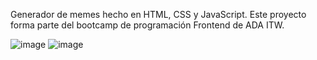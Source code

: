 Generador de memes hecho en HTML, CSS y JavaScript. Este proyecto forma parte del bootcamp de programación Frontend de ADA ITW. 

![image](https://user-images.githubusercontent.com/55200459/228066433-1263093b-9cfd-4de2-a497-d7791d7ba75f.png)
![image](https://user-images.githubusercontent.com/55200459/228067077-2659906f-9dda-43dc-a3f9-4ce60355ae79.png)
